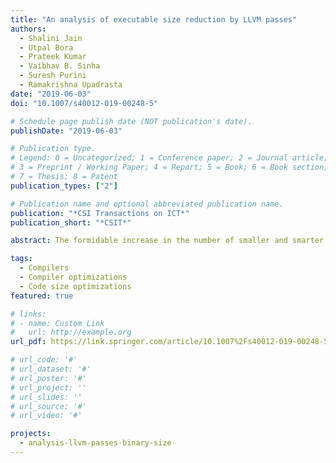 ```yaml
---
title: "An analysis of executable size reduction by LLVM passes"
authors:
  - Shalini Jain
  - Utpal Bora
  - Prateek Kumar
  - Vaibhav B. Sinha
  - Suresh Purini
  - Ramakrishna Upadrasta
date: "2019-06-03"
doi: "10.1007/s40012-019-00248-5"

# Schedule page publish date (NOT publication's date).
publishDate: "2019-06-03"

# Publication type.
# Legend: 0 = Uncategorized; 1 = Conference paper; 2 = Journal article;
# 3 = Preprint / Working Paper; 4 = Report; 5 = Book; 6 = Book section;
# 7 = Thesis; 8 = Patent
publication_types: ["2"]

# Publication name and optional abbreviated publication name.
publication: "*CSI Transactions on ICT*"
publication_short: "*CSIT*"

abstract: The formidable increase in the number of smaller and smarter embedded devices has compelled programmers to develop more and more specialized application programs for these systems. These resource intensive programs that have to be executed on limited memory systems make a strong case for compiler optimizations that reduce the executable size of programs. Standard compilers (like LLVM) offer an out-of-the-box -Oz optimization option—just a series of compiler optimization passes—that is specifically targeted for the reduction of the generated executable size. In this paper, we aim to analyze the effects of optimizations of LLVM compiler on the reduction of executable size. Specifically, we take the size of the executable as a metric and attempt to divide the -Oz series into logical groups and study their individual effects; while also study the effect of their combinations. Our preliminary study over SPEC CPU 2017 benchmarks gives us an insight into the comparative effect of the groups of passes on the executable size. Our work has potential to enable the user to tailor a custom series of passes so as to obtain the desired executable size.

tags:
  - Compilers
  - Compiler optimizations
  - Code size optimizations
featured: true

# links:
# - name: Custom Link
#   url: http://example.org
url_pdf: https://link.springer.com/article/10.1007%2Fs40012-019-00248-5

# url_code: '#'
# url_dataset: '#'
# url_poster: '#'
# url_project: ''
# url_slides: ''
# url_source: '#'
# url_video: '#'

projects:
  - analysis-llvm-passes-binary-size
---
```

